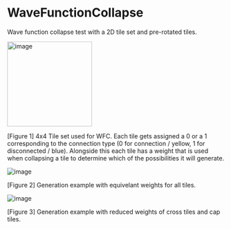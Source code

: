 # WaveFunctionCollapse
Wave function collapse test with a 2D tile set and pre-rotated tiles.

<img width="196" alt="image" src="https://user-images.githubusercontent.com/92940760/184950106-479b7dd0-3043-4ef7-8f3b-aac9e63adc47.png">

[Figure 1] 4x4 Tile set used for WFC.
Each tile gets assigned a 0 or a 1 corresponding to the connection type (0 for connection / yellow, 1 for disconnected / blue). Alongside this each tile has a weight that is used when collapsing a tile to determine which of the possibilities it will generate.

![image](https://user-images.githubusercontent.com/92940760/184950593-6f67815a-4dcc-481e-8538-391bec1ed2f7.png)

[Figure 2] Generation example with equivelant weights for all tiles.

![image](https://user-images.githubusercontent.com/92940760/184950706-7600ad17-e827-4eae-acec-549bdd479a2a.png)

[Figure 3] Generation example with reduced weights of cross tiles and cap tiles.
